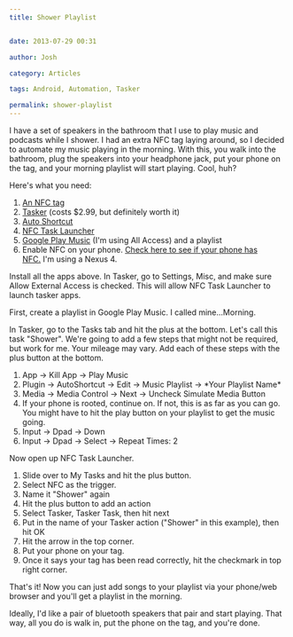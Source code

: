 ```yaml
---
title: Shower Playlist


date: 2013-07-29 00:31

author: Josh

category: Articles

tags: Android, Automation, Tasker

permalink: shower-playlist
---
```


I have a set of speakers in the bathroom that I use to play music and
podcasts while I shower. I had an extra NFC tag laying around, so I
decided to automate my music playing in the morning. With this, you walk
into the bathroom, plug the speakers into your headphone jack, put your
phone on the tag, and your morning playlist will start playing. Cool,
huh?

Here's what you need:

1.  [An NFC tag](http://amzn.to/14cY1xW)
2.  [Tasker](https://play.google.com/store/apps/details?id=net.dinglisch.android.taskerm) (costs
    \$2.99, but definitely worth it)
3.  [Auto
    Shortcut](https://play.google.com/store/apps/details?id=com.joaomgcd.autoshortcut&hl=en)
4.  [NFC Task
    Launcher](https://play.google.com/store/apps/details?id=com.jwsoft.nfcactionlauncher&hl=en)
5.  [Google Play Music](https://play.google.com/music/listen) (I'm using
    All Access) and a playlist
6.  Enable NFC on your phone. [Check here to see if your phone has
    NFC.](http://www.nfcworld.com/nfc-phones-list/) I'm using a Nexus 4.

Install all the apps above. In Tasker, go to Settings, Misc, and make
sure Allow External Access is checked. This will allow NFC Task Launcher
to launch tasker apps.

First, create a playlist in Google Play Music. I called mine...Morning.

In Tasker, go to the Tasks tab and hit the plus at the bottom. Let's
call this task "Shower". We're going to add a few steps that might not
be required, but work for me. Your mileage may vary. Add each of these
steps with the plus button at the bottom.

1.  App -\> Kill App -\> Play Music
2.  Plugin -\> AutoShortcut -\> Edit -\> Music Playlist -\> \*Your
    Playlist Name\*
3.  Media -\> Media Control -\> Next -\> Uncheck Simulate Media Button
4.  If your phone is rooted, continue on. If not, this is as far as you
    can go. You might have to hit the play button on your playlist to
    get the music going.
5.  Input -\> Dpad -\> Down
6.  Input -\> Dpad -\> Select -\> Repeat Times: 2

Now open up NFC Task Launcher.

1.  Slide over to My Tasks and hit the plus button.
2.  Select NFC as the trigger.
3.  Name it "Shower" again
4.  Hit the plus button to add an action
5.  Select Tasker, Tasker Task, then hit next
6.  Put in the name of your Tasker action ("Shower" in this example),
    then hit OK
7.  Hit the arrow in the top corner.
8.  Put your phone on your tag.
9.  Once it says your tag has been read correctly, hit the checkmark in
    top right corner.

That's it! Now you can just add songs to your playlist via your
phone/web browser and you'll get a playlist in the morning.

Ideally, I'd like a pair of bluetooth speakers that pair and start
playing. That way, all you do is walk in, put the phone on the tag, and
you're done.
